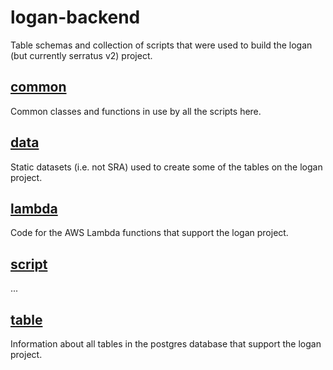 # logan-backend

Table schemas and collection of scripts that were used to build the logan (but currently serratus v2) project.

## [common](common)

Common classes and functions in use by all the scripts here.

## [data](data)

Static datasets (i.e. not SRA) used to create some of the tables on the logan project.

## [lambda](lambda)

Code for the AWS Lambda functions that support the logan project.

## [script](script)

...

## [table](table)

Information about all tables in the postgres database that support the logan project.
